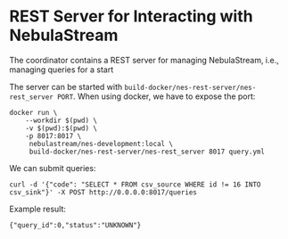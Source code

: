 # REST Server for Interacting with NebulaStream

The coordinator contains a REST server for managing NebulaStream, i.e., managing queries for a start

The server can be started with `build-docker/nes-rest-server/nes-rest_server PORT`. When using docker, we have to expose the port:
```
docker run \
    --workdir $(pwd) \
    -v $(pwd):$(pwd) \
    -p 8017:8017 \
     nebulastream/nes-development:local \
     build-docker/nes-rest-server/nes-rest_server 8017 query.yml
```

We can submit queries:

```
curl -d '{"code": "SELECT * FROM csv_source WHERE id != 16 INTO csv_sink"}' -X POST http://0.0.0.0:8017/queries
```

Example result:
```
{"query_id":0,"status":"UNKNOWN"}
```
